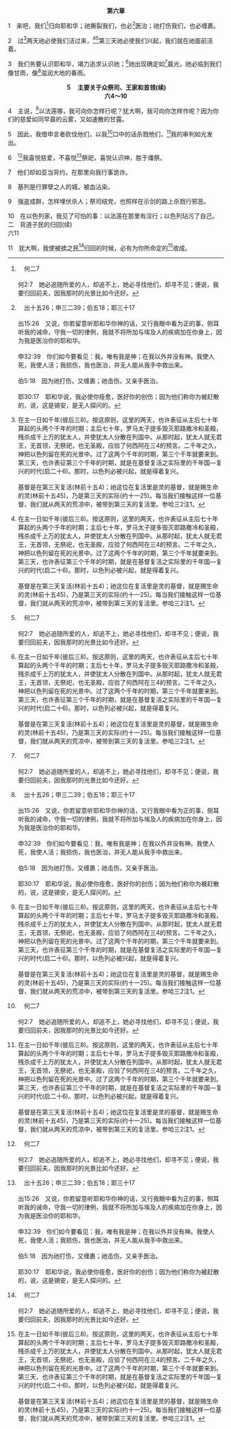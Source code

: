 <p style="text-align:center;font-weight:bold;">第六章</p>

1　来吧，我们[^a]归向耶和华；祂撕裂我们，也必[^b]医治；祂打伤我们，也必缠裹。

[^a]:　何二7<br><br>何2:7　她必追随所爱的人，却追不上，她必寻找他们，却寻不见；便说，我要归回前夫，因我那时的光景比如今还好。

[^b]:　出十五26；申三二39；伯五18；耶三十17<br><br>出15:26　又说，你若留意听耶和华你神的话，又行我眼中看为正的事，侧耳听我的诫命，守我一切的律例，我就不将所加与埃及人的疾病加在你身上，因为我是医治你的耶和华。<br><br>申32:39　你们如今要看见：我，唯有我是神；在我以外并没有神。我使人死，我使人活；我损伤，我也医治，并无人能从我手中救出来。<br><br>伯5:18　因为祂打伤，又缠裹；祂击伤，又亲手医治。<br><br>耶30:17　耶和华说，我必使你痊愈，医好你的创伤；因为他们称你为被赶散的，说，这是锡安，是无人探问的。

2　过[^1]两天祂必使我们活过来，[^1][^a]第三天祂必使我们兴起，我们就在祂面前活着。

[^1]:在主一日如千年(彼后三8)。按这原则，这里的两天，也许表征从主后七十年算起的头两个千年的时期；主后七十年，罗马太子提多毁灭耶路撒冷和圣殿，残杀成千上万的犹太人，并使犹太人分散在列国中。从那时起，犹太人就无君王，无首领，无祭祀，也无圣殿，应验了何西阿在三4的预言。二千年之久，神把以色列留在死的光景中。过了这两个千年的时期，第三个千年就要来到。第三天，也许表征第三个千年的时期，就是在基督复活之实际里的千年国—复兴的时代(启二十6)。那时，以色列必被兴起，就是得着复兴。<br><br>基督是在第三天复活(林前十五4)；祂这位在复活里是灵的基督，就是赐生命的灵(林前十五45)，乃是第三天的实际(约十一25)。每当我们接触这样一位基督，我们就从两天的荒凉中，被带到第三天的复活里。参哈三2注1。

[^a]:　林前十五4；参路十三32<br><br>林前15:4　而且埋葬了，又照圣经所说，第三天复活了；<br><br>路13:32　耶稣对他们说，你们去告诉那个狐狸说，看哪，今天明天我赶鬼治病，第三天我就得成全了。

3　我们务要认识耶和华，竭力追求认识祂；[^1]祂出现确定如[^a]晨光，祂必临到我们像甘雨，像[^b]滋润大地的春雨。

[^1]:基督第二次来临时，要出现如晨光，并要临到以色列像滋润大地的春雨。那时，也就是在千年国复兴时(太十九28)，以色列人必如大地，为基督这春雨所滋润(参诗七二6与注)。见弥五2注2与珥二23注1。

[^a]:　撒下二三4<br><br>撒下23:4　必像日出的晨光，如无云的早晨，如雨后的晴光，使地发生嫩草。

[^b]:　诗七二6<br><br>诗72:6　祂必降临，像雨降在已割的草地上，如甘霖浇灌大地。

<p style="text-align:center;font-weight:bold;">５　主要关于众祭司、王家和首领(续)<br>六4～10</p>

4　主说，[^1]以法莲哪，我可向你怎样行呢？犹大啊，我可向你怎样作呢？因为你们的慈爱如同早晨的云雾，又如速散的甘露。

[^1]:北方以色列国的另一指称。全书同。

5　因此，我借申言者砍伐他们，以我[^a]口中的话杀戮他们，[^1]我的审判如光发出。

[^1]:此乃照七十士希腊文译本；希伯来文经文作，对你的审判是发出的光。

[^a]:　耶五14；二三29；来四12<br><br>耶5:14　所以耶和华万军之神如此说，因为他们说这话，我必使我的话，在你口中为火，使这百姓为柴；这火必将他们吞灭。<br><br>耶23:29　耶和华说，我的话岂不是像火，又像能打碎磐石的大锤吗？<br><br>来4:12　因为神的话是活的，是有功效的，比一切两刃的剑更锋利，能以刺入，甚至剖开魂与灵，骨节与骨髓，连心中的思念和主意都能辨明。

6　[^a]我喜悦慈爱，不喜悦[^b]祭祀，喜悦认识神，胜于燔祭。

[^a]:　太九13；十二7<br><br>太9:13　你们去研究，“我要的是怜悯，不是祭祀”，是什么意思；我来本不是召义人，乃是召罪人。<br><br>太12:7　还有，你们若明白什么是“我要的是怜悯，不是祭祀”，就不会定无罪的为有罪了。

[^b]:　撒上十五22；箴二一3；传五1；赛一11；弥六6～7；可十二33<br><br>撒上15:22　撒母耳说，耶和华喜悦燔祭和平安祭，岂如喜悦人听从祂的话呢？看哪，听从胜于献祭；听命胜于公羊的脂油。<br><br>箴21:3　秉行公义和公理，比献祭更蒙耶和华悦纳。<br><br>传5:1　你到神的殿要谨慎脚步；近前聆听，胜过愚昧人献祭；因为他们不知道所作的是恶。<br><br>赛1:11　耶和华说，你们所献的许多祭物，与我何益呢？公绵羊的燔祭和肥畜的脂油，我已经够了；公牛、羊羔和公山羊的血，我都不喜悦。<br><br>弥6:6　我朝见耶和华，在至高神面前跪拜，该带来什么呢？我该带一岁的牛犊为燔祭朝见祂吗？<br><br>弥6:7　耶和华会喜悦千千的公羊，或是万万的油河吗？我该为自己的过犯献我的长子，为我魂中的罪献我身所生的吗？<br><br>可12:33　并且全心、全悟性并全力爱祂，又爱邻舍如同自己，就比一切的燔祭，和各样的祭物好得多。

7　他们却如亚当背约，在那里向我行事诡诈。

8　基列是行罪孽之人的城，被血沾染。

9　强盗成群，怎样埋伏杀人；祭司结党，也照样在示剑的路上杀戮行邪恶。

10　在以色列家，我见了可怕的事：以法莲在那里有淫行；以色列玷污了自己。二　背道子民的归回(续)<br>六11

11　犹大啊，我使被掳之民[^a]归回的时候，必有为你所命定的[^1]收成。

[^1]:在复兴的时候，所有的以色列人，包括北方的以色列国和南方的犹大国，必极其丰富的得着地里的各样出产。地本是神所造，以产生丰富的收成；但因着人的堕落，地就受咒诅，长出荆棘，人必须劳苦流汗才得食物(创三17～19)。在复兴的时候，地必恢复到原初的光景，富饶肥沃，并且出产丰富。因此，必有命定给犹大的收成，作他们的享受。见赛三十26注1与珥三18注1。

[^a]:　诗一二六1；番二7<br><br>诗126:1　上行之歌。<br><br>当耶和华使那些被掳的人归回锡安的时候，我们好像作梦的人。<br><br>番2:7　这地带必为犹大家余剩的人所得；他们必在其上牧放群羊。他们在晚上必躺卧在亚实基伦的房屋中，因为耶和华他们的神必眷顾他们，使他们被掳的人归回。


